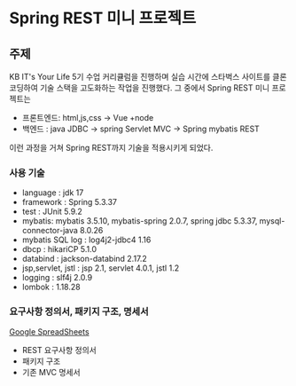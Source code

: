 # Spring REST 미니 프로젝트

## 주제
KB IT's Your Life 5기 수업 커리큘럼을 진행하며 실습 시간에 스타벅스 사이트를 클론코딩하여 기술 스택을 고도화하는 작업을 진행했다. 그 중에서 Spring REST 미니 프로젝트는 

- 프론트엔드: html,js,css -> Vue +node
- 백엔드 : java JDBC -> spring Servlet MVC -> Spring mybatis REST 

이런 과정을 거쳐 Spring REST까지 기술을 적용시키게 되었다.






### 사용 기술
- language : jdk 17
- framework : Spring 5.3.37
- test : JUnit 5.9.2
- mybatis: mybatis 3.5.10, mybatis-spring 2.0.7, spring jdbc 5.3.37, mysql-connector-java 8.0.26
- mybatis SQL log : log4j2-jdbc4 1.16
- dbcp : hikariCP 5.1.0
- databind : jackson-databind 2.17.2
- jsp,servlet, jstl : jsp 2.1, servlet 4.0.1, jstl 1.2
- logging : slf4j 2.0.9
- lombok : 1.18.28


### 요구사항 정의서, 패키지 구조, 명세서
[Google SpreadSheets](https://docs.google.com/spreadsheets/d/15xKd-KzRdg-Qn3XywsKDcZsPfmgSAB6HyWs65BVam6g/pubhtml)
 
 - REST 요구사항 정의서
 - 패키지 구조
 - 기존 MVC 명세서


<!-- 
## 개발 진행 상황 
블로그 링크 추가 예정

#{2}
#{3}
#{4}
#{5}
#{6}

### 공부한 부분(알게된 부분)
REST 설계하기
프로젝트 개발 순서(시행착오)
AOP Advice로 예외처리
mybatis Mapper ResultMap
Session 받아오기
spring config 아키텍처
JUnit Test를 통한 단위테스트
Transactional
회고

-->

